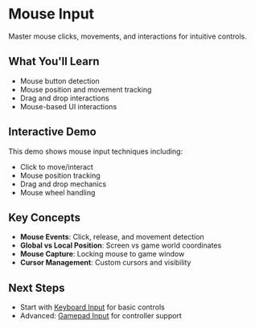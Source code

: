 # Mouse Input

<!-- embed-{$PATH} -->


Master mouse clicks, movements, and interactions for intuitive controls.

## What You'll Learn

- Mouse button detection
- Mouse position and movement tracking
- Drag and drop interactions
- Mouse-based UI interactions

## Interactive Demo

This demo shows mouse input techniques including:
- Click to move/interact
- Mouse position tracking
- Drag and drop mechanics
- Mouse wheel handling

## Key Concepts

- **Mouse Events**: Click, release, and movement detection
- **Global vs Local Position**: Screen vs game world coordinates
- **Mouse Capture**: Locking mouse to game window
- **Cursor Management**: Custom cursors and visibility

## Next Steps

- Start with [Keyboard Input](../keyboard_input/) for basic controls
- Advanced: [Gamepad Input](../gamepad_input/) for controller support
